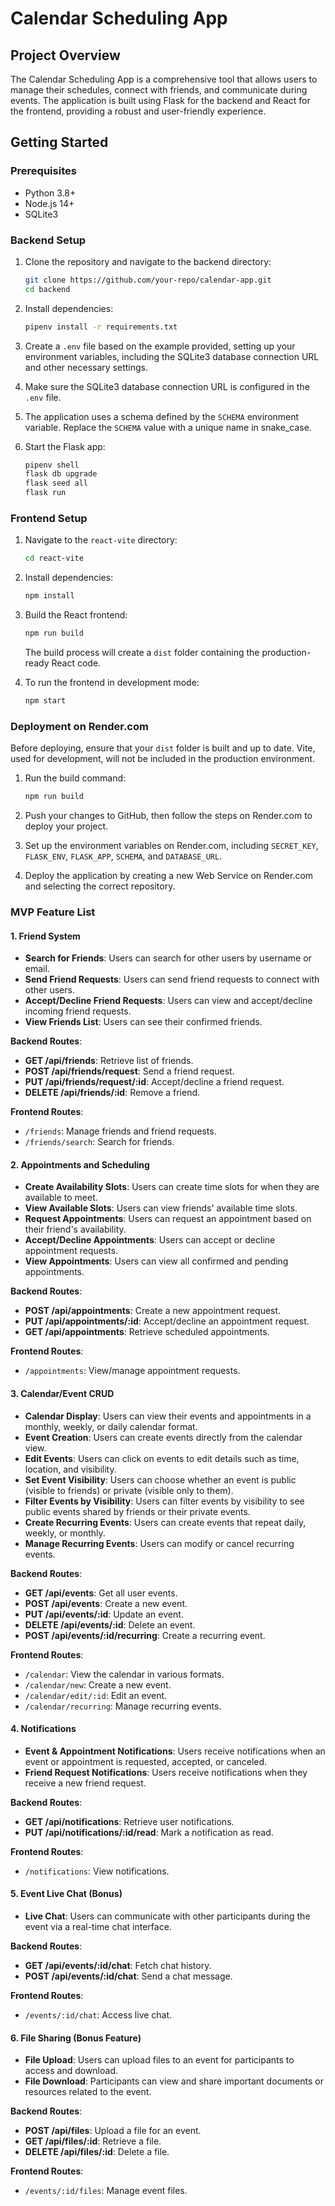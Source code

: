 # Calendar Scheduling App

## Project Overview

The Calendar Scheduling App is a comprehensive tool that allows users to manage their schedules, connect with friends, and communicate during events. The application is built using Flask for the backend and React for the frontend, providing a robust and user-friendly experience.

## Getting Started

### Prerequisites

- Python 3.8+
- Node.js 14+
- SQLite3

### Backend Setup

1. Clone the repository and navigate to the backend directory:

   ```bash
   git clone https://github.com/your-repo/calendar-app.git
   cd backend
   ```

2. Install dependencies:

   ```bash
   pipenv install -r requirements.txt
   ```

3. Create a `.env` file based on the example provided, setting up your environment variables, including the SQLite3 database connection URL and other necessary settings.

4. Make sure the SQLite3 database connection URL is configured in the `.env` file.

5. The application uses a schema defined by the `SCHEMA` environment variable. Replace the `SCHEMA` value with a unique name in snake_case.

6. Start the Flask app:

   ```bash
   pipenv shell
   flask db upgrade
   flask seed all
   flask run
   ```

### Frontend Setup

1. Navigate to the `react-vite` directory:

   ```bash
   cd react-vite
   ```

2. Install dependencies:

   ```bash
   npm install
   ```

3. Build the React frontend:

   ```bash
   npm run build
   ```

   The build process will create a `dist` folder containing the production-ready React code.

4. To run the frontend in development mode:

   ```bash
   npm start
   ```

### Deployment on Render.com

Before deploying, ensure that your `dist` folder is built and up to date. Vite, used for development, will not be included in the production environment.

1. Run the build command:

   ```bash
   npm run build
   ```

2. Push your changes to GitHub, then follow the steps on Render.com to deploy your project.

3. Set up the environment variables on Render.com, including `SECRET_KEY`, `FLASK_ENV`, `FLASK_APP`, `SCHEMA`, and `DATABASE_URL`.

4. Deploy the application by creating a new Web Service on Render.com and selecting the correct repository.

### MVP Feature List

#### 1. Friend System

   - **Search for Friends**: Users can search for other users by username or email.
   - **Send Friend Requests**: Users can send friend requests to connect with other users.
   - **Accept/Decline Friend Requests**: Users can view and accept/decline incoming friend requests.
   - **View Friends List**: Users can see their confirmed friends.

**Backend Routes**:
- **GET /api/friends**: Retrieve list of friends.
- **POST /api/friends/request**: Send a friend request.
- **PUT /api/friends/request/:id**: Accept/decline a friend request.
- **DELETE /api/friends/:id**: Remove a friend.

**Frontend Routes**:
- `/friends`: Manage friends and friend requests.
- `/friends/search`: Search for friends.

#### 2. Appointments and Scheduling

   - **Create Availability Slots**: Users can create time slots for when they are available to meet.
   - **View Available Slots**: Users can view friends' available time slots.
   - **Request Appointments**: Users can request an appointment based on their friend's availability.
   - **Accept/Decline Appointments**: Users can accept or decline appointment requests.
   - **View Appointments**: Users can view all confirmed and pending appointments.

**Backend Routes**:
- **POST /api/appointments**: Create a new appointment request.
- **PUT /api/appointments/:id**: Accept/decline an appointment request.
- **GET /api/appointments**: Retrieve scheduled appointments.

**Frontend Routes**:
- `/appointments`: View/manage appointment requests.

#### 3. Calendar/Event CRUD

   - **Calendar Display**: Users can view their events and appointments in a monthly, weekly, or daily calendar format.
   - **Event Creation**: Users can create events directly from the calendar view.
   - **Edit Events**: Users can click on events to edit details such as time, location, and visibility.
   - **Set Event Visibility**: Users can choose whether an event is public (visible to friends) or private (visible only to them).
   - **Filter Events by Visibility**: Users can filter events by visibility to see public events shared by friends or their private events.
   - **Create Recurring Events**: Users can create events that repeat daily, weekly, or monthly.
   - **Manage Recurring Events**: Users can modify or cancel recurring events.

**Backend Routes**:
- **GET /api/events**: Get all user events.
- **POST /api/events**: Create a new event.
- **PUT /api/events/:id**: Update an event.
- **DELETE /api/events/:id**: Delete an event.
- **POST /api/events/:id/recurring**: Create a recurring event.

**Frontend Routes**:
- `/calendar`: View the calendar in various formats.
- `/calendar/new`: Create a new event.
- `/calendar/edit/:id`: Edit an event.
- `/calendar/recurring`: Manage recurring events.

#### 4. Notifications

   - **Event & Appointment Notifications**: Users receive notifications when an event or appointment is requested, accepted, or canceled.
   - **Friend Request Notifications**: Users receive notifications when they receive a new friend request.

**Backend Routes**:
- **GET /api/notifications**: Retrieve user notifications.
- **PUT /api/notifications/:id/read**: Mark a notification as read.

**Frontend Routes**:
- `/notifications`: View notifications.

#### 5. Event Live Chat (Bonus)

   - **Live Chat**: Users can communicate with other participants during the event via a real-time chat interface.

**Backend Routes**:
- **GET /api/events/:id/chat**: Fetch chat history.
- **POST /api/events/:id/chat**: Send a chat message.

**Frontend Routes**:
- `/events/:id/chat`: Access live chat.

#### 6. File Sharing (Bonus Feature)

   - **File Upload**: Users can upload files to an event for participants to access and download.
   - **File Download**: Participants can view and share important documents or resources related to the event.

**Backend Routes**:
- **POST /api/files**: Upload a file for an event.
- **GET /api/files/:id**: Retrieve a file.
- **DELETE /api/files/:id**: Delete a file.

**Frontend Routes**:
- `/events/:id/files`: Manage event files.
